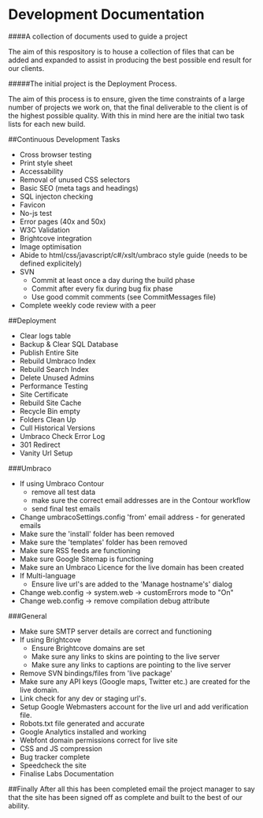 Development Documentation
=========================

####A collection of documents used to guide a project

The aim of this respository is to house a collection of files that can be added and expanded to assist in producing the best possible end result for our clients. 

#####The initial project is the Deployment Process.

The aim of this process is to ensure, given the time constraints of a large number of projects we work on, that the final deliverable to the client is of the highest possible quality. 
With this in mind here are the initial two task lists for each new build. 

##Continuous Development Tasks

- Cross browser testing
- Print style sheet
- Accessability
- Removal of unused CSS selectors
- Basic SEO (meta tags and headings)
- SQL injecton checking
- Favicon
- No-js test
- Error pages (40x and 50x)
- W3C Validation
- Brightcove integration
- Image optimisation
- Abide to html/css/javascript/c#/xslt/umbraco style guide (needs to be defined explicitely)
- SVN
  - Commit at least once a day during the build phase
  - Commit after every fix during bug fix phase
  - Use good commit comments (see CommitMessages file)
- Complete weekly code review with a peer

##Deployment

- Clear logs table
- Backup & Clear SQL Database
- Publish Entire Site
- Rebuild Umbraco Index
- Rebuild Search Index
- Delete Unused Admins
- Performance Testing
- Site Certificate
- Rebuild Site Cache
- Recycle Bin empty
- Folders Clean Up
- Cull Historical Versions
- Umbraco Check Error Log
- 301 Redirect
- Vanity Url Setup

###Umbraco
- If using Umbraco Contour 
  - remove all test data
  - make sure the correct email addresses are in the Contour workflow
  - send final test emails
- Change umbracoSettings.config 'from' email address - for generated emails
- Make sure the 'install' folder has been removed
- Make sure the 'templates' folder has been removed
- Make sure RSS feeds are functioning
- Make sure Google Sitemap is functioning
- Make sure an Umbraco Licence for the live domain has been created
- If Multi-language
  - Ensure live url's are added to the 'Manage hostname's' dialog
- Change web.config -> system.web -> customErrors mode to "On"
- Change web.config -> remove compilation debug attribute

###General
- Make sure SMTP server details are correct and functioning
- If using Brightcove
  - Ensure Brightcove domains are set
  - Make sure any links to skins are pointing to the live server
  - Make sure any links to captions are pointing to the live server
- Remove SVN bindings/files from 'live package'
- Make sure any API keys (Google maps, Twitter etc.) are created for the live domain.
- Link check for any dev or staging url's.
- Setup Google Webmasters account for the live url and add verification file.
- Robots.txt file generated and accurate
- Google Analytics installed and working
- Webfont domain permissions correct for live site
- CSS and JS compression
- Bug tracker complete
- Speedcheck the site
- Finalise Labs Documentation

##Finally
After all this has been completed email the project manager to say that the site has been signed off as complete and built to the best of our ability.